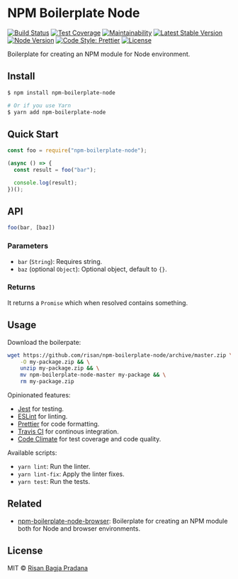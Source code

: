 # NPM Boilerplate Node

[![Build Status](https://flat.badgen.net/travis/risan/npm-boilerplate-node)](https://travis-ci.org/risan/npm-boilerplate-node)
[![Test Coverage](https://flat.badgen.net/codeclimate/coverage/risan/npm-boilerplate-node)](https://codeclimate.com/github/risan/npm-boilerplate-node)
[![Maintainability](https://flat.badgen.net/codeclimate/maintainability/risan/npm-boilerplate-node)](https://codeclimate.com/github/risan/npm-boilerplate-node)
[![Latest Stable Version](https://flat.badgen.net/npm/v/npm-boilerplate-node)](https://www.npmjs.com/package/npm-boilerplate-node)
[![Node Version](https://flat.badgen.net/npm/node/npm-boilerplate-node)](https://www.npmjs.com/package/npm-boilerplate-node)
[![Code Style: Prettier](https://flat.badgen.net/badge/code%20style/prettier/ff69b4)](https://github.com/prettier/prettier)
[![License](https://flat.badgen.net/npm/license/npm-boilerplate-node)](https://github.com/risan/send-request/blob/master/LICENSE)

Boilerplate for creating an NPM module for Node environment.

## Install

```bash
$ npm install npm-boilerplate-node

# Or if you use Yarn
$ yarn add npm-boilerplate-node
```

## Quick Start

```js
const foo = require("npm-boilerplate-node");

(async () => {
  const result = foo("bar");

  console.log(result);
})();
```

## API

```js
foo(bar, [baz])
```

### Parameters

* `bar` (`String`): Requires string.
* `baz` (optional `Object`): Optional object, default to `{}`.

### Returns

It returns a `Promise` which when resolved contains something.

## Usage

Download the boilerpate:

```bash
wget https://github.com/risan/npm-boilerplate-node/archive/master.zip \
    -O my-package.zip && \
    unzip my-package.zip && \
    mv npm-boilerplate-node-master my-package && \
    rm my-package.zip
```

Opinionated features:

* [Jest](https://jestjs.io/) for testing.
* [ESLint](https://eslint.org/) for linting.
* [Prettier](https://prettier.io/) for code formatting.
* [Travis CI](https://travis-ci.org/) for continous integration.
* [Code Climate](https://codeclimate.com/quality/) for test coverage and code quality.

Available scripts:

* `yarn lint`: Run the linter.
* `yarn lint-fix`: Apply the linter fixes.
* `yarn test`: Run the tests.

## Related

* [npm-boilerplate-node-browser](https://github.com/risan/npm-boilerplate-node-browser): Boilerplate for creating an NPM module both for Node and browser environments.

## License

MIT © [Risan Bagja Pradana](https://bagja.net)
